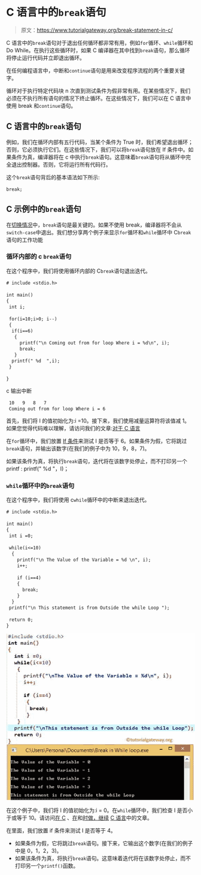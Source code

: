 # C 语言中的`break`语句

> 原文：<https://www.tutorialgateway.org/break-statement-in-c/>

C 语言中的`break`语句对于退出任何循环都非常有用，例如`for`循环、`while`循环和 Do While。在执行这些循环时，如果 C 编译器在其中找到`break`语句，那么循环将停止运行代码并立即退出循环。

在任何编程语言中，中断和`continue`语句是用来改变程序流程的两个重要关键字。

循环对于执行特定代码块 n 次直到测试条件为假非常有用。在某些情况下，我们必须在不执行所有语句的情况下终止循环。在这些情况下，我们可以在 C 语言中使用 break 和`continue`语句。

## C 语言中的`break`语句

例如，我们在循环内部有五行代码，当某个条件为 True 时，我们希望退出循环；否则，它必须执行它们。在这些情况下，我们可以将`break`语句放在 If 条件中。如果条件为真，编译器将在 c 中执行`break`语句。这意味着`break`语句将从循环中完全退出控制器。否则，它将运行所有代码行。

这个`break`语句背后的基本语法如下所示:

```
break;
```

## C 示例中的`break`语句

在[切换情况](https://www.tutorialgateway.org/switch-case-in-c/)中，`break`语句是最关键的。如果不使用 break，编译器将不会从`switch-case`中退出。我们想分享两个例子来显示`for`循环和`while`循环中 C`break`语句的工作功能

### 循环内部的 c `break`语句

在这个程序中，我们将使用循环内部的 C`break`语句退出迭代。

```
# include <stdio.h>

int main()
{
 int i;

 for(i=10;i>0; i--)
 {
  if(i==6)
   {
     printf("\n Coming out from for loop Where i = %d\n", i);
     break;
   }
  printf(" %d  ",i);
 }

}
```

c 输出中断

```
 10   9   8   7  
 Coming out from for loop Where i = 6
```

首先，我们将 I 的值初始化为:i =10。接下来，我们使用减量运算符将该值减 1。如果您觉得代码难以理解，请访问我们的文章:[对于 C 语言](https://www.tutorialgateway.org/for-loop-in-c-programming/)

在`for`循环中，我们放置 [If 条件](https://www.tutorialgateway.org/if-statement-in-c/)来测试 I 是否等于 6。如果条件为假，它将跳过`break`语句，并输出该数字(在我们的例子中为 10，9，8，7)。

如果该条件为真，将执行`break`语句，迭代将在该数字处停止，而不打印另一个 printf : printf(" %d "，I)；

### `while`循环中的`break`语句

在这个程序中，我们将使用 c`while`循环中的中断来退出迭代。

```
# include <stdio.h>

int main()
{
 int i =0;

 while(i<=10)
  {
    printf("\n The Value of the Variable = %d \n", i);
    i++;

    if (i==4)
    {
      break;
    }
  }
 printf("\n This statement is from Outside the while Loop ");

 return 0;
}
```

![Break statement in C Programming 2](img/6d3d379c04ff395128b39cf203c6ca1f.png)

在这个例子中，我们将 I 的值初始化为:i = 0。在`while`循环中，我们检查 I 是否小于或等于 10。请访问[在 C](https://www.tutorialgateway.org/while-loop-in-c/) 、[在](https://www.tutorialgateway.org/do-while-loop-in-c/)和[时做，继续](https://www.tutorialgateway.org/continue-statement-in-c/) [C 语言](https://www.tutorialgateway.org/c-programming/)中的文章。

在里面，我们放置 if 条件来测试 I 是否等于 4。

*   如果条件为假，它将跳过`break`语句。接下来，它输出这个数字(在我们的例子中是 0，1，2，3)。
*   如果该条件为真，将执行`break`语句。这意味着迭代将在该数字处停止，而不打印另一个`printf()`函数。